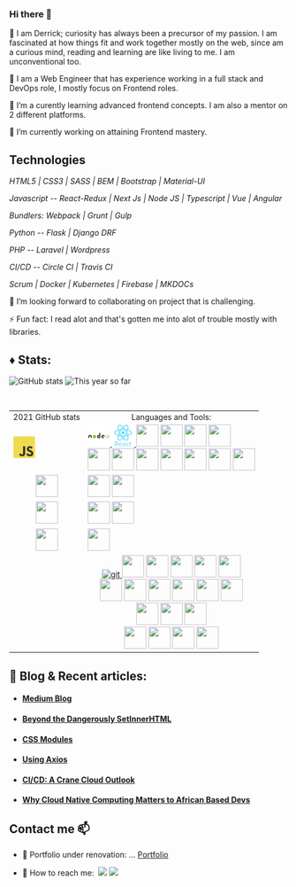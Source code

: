 ### Hi there 👋

<!--
**neelxie/neelxie** is a ✨ _special_ ✨ repository because its `README.md` (this file) appears on your GitHub profile.

Here are some ideas to get you started:

- 🔭 I’m currently working on ...
- 🌱 I’m currently learning ...
- 👯 I’m looking to collaborate on ...
- 🤔 I’m looking for help with ...
- 💬 Ask me about ...
- 📫 How to reach me: ...
- 😄 Pronouns: ...
- ⚡ Fun fact: ...
- [![Top Langs](https://github-readme-stats.vercel.app/api/top-langs/?username=neelxie)](https://github.com/anuraghazra/github-readme-stats)
-->
<!-- ![Web Engineer]() -->

:wave: I am Derrick; curiosity has always been a precursor of my passion. I am fascinated at how things fit and work together mostly on the web, since am a curious mind, reading and learning are like living to me. I am unconventional too.

💬 I am a Web Engineer that has experience working in a full stack and DevOps role, I mostly focus on Frontend roles.

🌱 I’m a curently learning advanced frontend concepts. I am also a mentor on 2 different platforms.

🔭 I’m currently working on attaining Frontend mastery.

## Technologies

_HTML5 | CSS3 | SASS | BEM | Bootstrap | Material-UI_

_Javascript -- React-Redux | Next Js | Node JS | Typescript | Vue | Angular_

_Bundlers: Webpack | Grunt | Gulp_

_Python -- Flask | Django DRF_

_PHP -- Laravel | Wordpress_

_CI/CD -- Circle CI | Travis CI_

_Scrum | Docker | Kubernetes | Firebase | MKDOCs_

<!--
Fundamentals: <img alt="HTML5" src="https://img.shields.io/badge/HTML5-E34F26?style=for-the-badge&logo=html5&logoColor=white"/> <img alt="CSS3" src="https://img.shields.io/badge/CSS3-1572B6?style=for-the-badge&logo=css3&logoColor=white"/> <img alt="Bem" src="https://img.shields.io/badge/bem-%23CC342D.svg?&style=for-the-badge&logo=bem&logoColor=white"/>

 Languages: <img alt="Python" src="https://img.shields.io/badge/python%20-%2314354C.svg?&style=for-the-badge&logo=python&logoColor=white"/>  <img alt="JavaScript" src="https://img.shields.io/badge/javascript%20-%23323330.svg?&style=for-the-badge&logo=javascript&logoColor=%23F7DF1E"/>

Frameworks: <img alt="Django" src="https://img.shields.io/badge/django%20-%23092E20.svg?&style=for-the-badge&logo=django&logoColor=white"/> <img alt="React" src="https://img.shields.io/badge/react%20-%2320232a.svg?&style=for-the-badge&logo=react&logoColor=%2361DAFB"/> <img alt="Flask" src="https://img.shields.io/badge/flask%20-%23CC0000.svg?&style=for-the-badge&logo=flask&logoColor=white"/> <img alt="bootstrap" src="https://img.shields.io/badge/Bootstrap-563D7C?style=for-the-badge&logo=bootstrap&logoColor=white"> -->
<!--
Tools: <img alt="git" src="https://img.shields.io/badge/Git-F05032?style=for-the-badge&logo=git&logoColor=white"/> <img alt="postman" src="https://img.shields.io/badge/Postman-FF6C37?style=for-the-badge&logo=Postman&logoColor=white" /> -->

👯 I’m looking forward to collaborating on project that is challenging.

⚡ Fun fact: I read alot and that's gotten me into alot of trouble mostly with libraries.

## :diamonds: Stats:

![GitHub stats](https://github-readme-stats.vercel.app/api?username=neelxie&show_icons=true&theme=dracula)
![This year so far](https://user-images.githubusercontent.com/32802973/146527573-ea42fa6b-a1a3-49a6-8b7a-885ddd5583b8.png)

<!-- [![ wakatime stats](https://github-readme-stats.vercel.app/api/wakatime?username=neelxie)](https://github.com/anuraghazra/github-readme-stats) -->

</br>
<table align="center">
  <tr>
    <td align="center"> 2021 GitHub stats</td>
    <td align="center">Languages and Tools:</td>
  </tr>
 <tr>
  <td><a href="https://developer.mozilla.org/en-US/docs/Web/JavaScript" target="_blank"> <img src="https://raw.githubusercontent.com/devicons/devicon/master/icons/javascript/javascript-original.svg" alt="javascript" width="40" height="40"/> </a> </br>
 </td>
  <td><a href="https://nodejs.org" target="_blank"> <img src="https://raw.githubusercontent.com/devicons/devicon/master/icons/nodejs/nodejs-original-wordmark.svg" alt="nodejs" width="40" height="40"/> </a>  <a href="https://reactjs.org/" target="_blank"> <img src="https://raw.githubusercontent.com/devicons/devicon/master/icons/react/react-original-wordmark.svg" alt="react" width="40" height="40"/> </a>
    <img src="https://cdn.jsdelivr.net/gh/devicons/devicon/icons/yarn/yarn-original-wordmark.svg" width="40" height="40" /> 
    <img src="https://cdn.jsdelivr.net/gh/devicons/devicon/icons/webpack/webpack-plain-wordmark.svg" width="40" height="40"/>
    <img src="https://cdn.jsdelivr.net/gh/devicons/devicon/icons/nextjs/nextjs-original-wordmark.svg" width="40" height="40"/>
    <img src="https://cdn.jsdelivr.net/gh/devicons/devicon/icons/typescript/typescript-plain.svg" width="40" height="40"/> </br>
    <img src="https://cdn.jsdelivr.net/gh/devicons/devicon/icons/redux/redux-original.svg" width="40" height="40"/> 
<img src="https://cdn.jsdelivr.net/gh/devicons/devicon/icons/npm/npm-original-wordmark.svg" width="40" height="40"/> 
<img src="https://cdn.jsdelivr.net/gh/devicons/devicon/icons/gulp/gulp-plain.svg" width="40" height="40"/>
<img src="https://cdn.jsdelivr.net/gh/devicons/devicon/icons/grunt/grunt-original-wordmark.svg" width="40" height="40"/> 
<img src="https://cdn.jsdelivr.net/gh/devicons/devicon/icons/express/express-original-wordmark.svg" width="40" height="40"/>
<img src="https://cdn.jsdelivr.net/gh/devicons/devicon/icons/babel/babel-original.svg" width="40" height="40"/> 
<img src="https://cdn.jsdelivr.net/gh/devicons/devicon/icons/angularjs/angularjs-original-wordmark.svg" width="40" height="40"/>
</td>
 </tr>
 <tr>
    <td align="center">
<img src="https://cdn.jsdelivr.net/gh/devicons/devicon/icons/css3/css3-original-wordmark.svg" width="40" height="40"/> </br>
</td>
 <td>
<img src="https://cdn.jsdelivr.net/gh/devicons/devicon/icons/bootstrap/bootstrap-plain-wordmark.svg" width="40" height="40"/> 
<img src="https://cdn.jsdelivr.net/gh/devicons/devicon/icons/sass/sass-original.svg" width="40" height="40"/> </br>
</td>
 </tr>
 
 <tr>
    <td align="center"><img src="https://cdn.jsdelivr.net/gh/devicons/devicon/icons/python/python-original-wordmark.svg" width="40" height="40"/> </br>
</td>
 <td>
<img src="https://cdn.jsdelivr.net/gh/devicons/devicon/icons/flask/flask-original-wordmark.svg" width="40" height="40"/> 
<img src="https://cdn.jsdelivr.net/gh/devicons/devicon/icons/django/django-original.svg" width="40" height="40"/> </br></td>
 </tr>
 
 <tr>
    <td align="center"><img src="https://cdn.jsdelivr.net/gh/devicons/devicon/icons/php/php-plain.svg" width="40" height="40"/> </br>
</td>
 <td>    <img src="https://cdn.jsdelivr.net/gh/devicons/devicon/icons/wordpress/wordpress-plain-wordmark.svg" width="40" height="40"/> </br></td>
 </tr>
  <tr>
    <td align="center">
</td>
    <td align="center"><a href="https://git-scm.com/" target="_blank"> <img src="https://www.vectorlogo.zone/logos/git-scm/git-scm-icon.svg" alt="git" width="40" height="40"/> </a>

<img src="https://cdn.jsdelivr.net/gh/devicons/devicon/icons/vscode/vscode-original-wordmark.svg" width="40" height="40"/> 

<img src="https://cdn.jsdelivr.net/gh/devicons/devicon/icons/ubuntu/ubuntu-plain-wordmark.svg" width="40" height="40"/>

<img src="https://cdn.jsdelivr.net/gh/devicons/devicon/icons/trello/trello-plain-wordmark.svg" width="40" height="40"/> 
<img src="https://cdn.jsdelivr.net/gh/devicons/devicon/icons/travis/travis-plain-wordmark.svg" width="40" height="40"/> 
<img src="https://cdn.jsdelivr.net/gh/devicons/devicon/icons/slack/slack-original-wordmark.svg" width="40" height="40"/> </br>


<img src="https://cdn.jsdelivr.net/gh/devicons/devicon/icons/postgresql/postgresql-original-wordmark.svg" width="40" height="40"/>

<img src="https://cdn.jsdelivr.net/gh/devicons/devicon/icons/linux/linux-original.svg" width="40" height="40"/> 
<img src="https://cdn.jsdelivr.net/gh/devicons/devicon/icons/kubernetes/kubernetes-plain-wordmark.svg" width="40" height="40"/>
<img src="https://cdn.jsdelivr.net/gh/devicons/devicon/icons/jira/jira-original-wordmark.svg" width="40" height="40"/> 

<img src="https://cdn.jsdelivr.net/gh/devicons/devicon/icons/html5/html5-plain-wordmark.svg" width="40" height="40"/> 
<img src="https://cdn.jsdelivr.net/gh/devicons/devicon/icons/heroku/heroku-original-wordmark.svg" width="40" height="40"/> </br>

<img src="https://cdn.jsdelivr.net/gh/devicons/devicon/icons/git/git-original-wordmark.svg" width="40" height="40"/> 
<img src="https://cdn.jsdelivr.net/gh/devicons/devicon/icons/github/github-original-wordmark.svg" width="40" height="40"/> 
<img src="https://cdn.jsdelivr.net/gh/devicons/devicon/icons/firebase/firebase-plain-wordmark.svg" width="40" height="40"/> </br>
<img src="https://cdn.jsdelivr.net/gh/devicons/devicon/icons/figma/figma-original.svg" width="40" height="40"/>

<img src="https://cdn.jsdelivr.net/gh/devicons/devicon/icons/docker/docker-original-wordmark.svg" width="40" height="40"/> 

<img src="https://cdn.jsdelivr.net/gh/devicons/devicon/icons/circleci/circleci-plain-wordmark.svg" width="40" height="40"/> 
<img src="https://cdn.jsdelivr.net/gh/devicons/devicon/icons/codecov/codecov-plain.svg" width="40" height="40"/> </br>

</td>
  </tr>
 </table>
 
 
## 📕 Blog & Recent articles:

- #### [Medium Blog](https://neelxie.medium.com/)
- #### [Beyond the Dangerously SetInnerHTML](https://medium.com/cranecloud/beyond-the-dangerouslysetinnerhtml-58165fe9de12)
- #### [CSS Modules](https://medium.com/cranecloud/using-css-modules-5b5ecab6ecc7)
- #### [Using Axios](https://medium.com/cranecloud/how-i-am-using-axios-api-e4d16ab430db)
- #### [CI/CD: A Crane Cloud Outlook](https://medium.com/cranecloud/ci-cd-a-cranecloud-outlook-72ba748a4ef7)
- #### [Why Cloud Native Computing Matters to African Based Devs](https://medium.com/cranecloud/why-cloud-native-computing-matters-to-african-based-developers-2b9b23f3b25a)

## Contact me 📫

- :link: Portfolio under renovation: ... [Portfolio](https://neelxie.github.io/portfolio/index.html)

- 💬 How to reach me: &nbsp;[![](https://img.shields.io/badge/LinkedIn-0077B5?style=for-the-badge&logo=linkedin&logoColor=white)](https://www.linkedin.com/in/derrick-tech-expert/)
  [![](https://img.shields.io/badge/Gmail-D14836?style=for-the-badge&logo=gmail&logoColor=white)](https://mail.google.com/mail/?view=cm&source=mailto&to=kidricederek@gmail.com)
